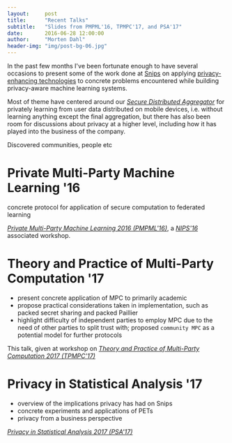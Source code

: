 ```yaml
---
layout:     post
title:      "Recent Talks"
subtitle:   "Slides from PMPML'16, TPMPC'17, and PSA'17"
date:       2016-06-28 12:00:00
author:     "Morten Dahl"
header-img: "img/post-bg-06.jpg"
---
```


In the past few months I've been fortunate enough to have several occasions to present some of the work done at [Snips](https://snips.ai) on applying [privacy-enhancing technologies](https://en.wikipedia.org/wiki/Privacy-enhancing_technologies) to concrete problems encountered while building privacy-aware machine learning systems. 

Most of theme have centered around our [*Secure Distributed Aggregator*](https://github.com/snipsco/sda) for privately learning from user data distributed on mobile devices, i.e. without learning anything except the final aggregation, but there has also been room for discussions about privacy at a higher level, including how it has played into the business of the company.

Discovered communities, people etc

# Private Multi-Party Machine Learning '16


concrete protocol for application of secure computation to federated learning 

[*Private Multi-Party Machine Learning 2016 (PMPML'16)*](https://pmpml.github.io/PMPML16/), a [*NIPS'16*](https://nips.cc/Conferences/2016) associated workshop.


# Theory and Practice of Multi-Party Computation '17

- present concrete application of MPC to primarily academic
- propose practical considerations taken in implementation, such as packed secret sharing and packed Paillier
- highlight difficulty of independent parties to employ MPC due to the need of other parties to split trust with; proposed `community MPC` as a potential model for further protocols

This talk, given at workshop on [*Theory and Practice of Multi-Party Computation 2017 (TPMPC'17)*](http://www.multipartycomputation.com/tpmpc-2017)


# Privacy in Statistical Analysis '17

- overview of the implications privacy has had on Snips
- concrete experiments and applications of PETs
- privacy from a business perspective

[*Privacy in Statistical Analysis 2017 (PSA'17)*](http://wwwf.imperial.ac.uk/~nadams/events/ic-rss2017/ic-rss2017.html)



